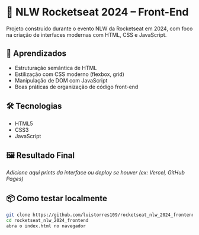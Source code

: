 # 🚀 NLW Rocketseat 2024 – Front-End

Projeto construído durante o evento NLW da Rocketseat em 2024, com foco na criação de interfaces modernas com HTML, CSS e JavaScript.

## 🧠 Aprendizados

- Estruturação semântica de HTML
- Estilização com CSS moderno (flexbox, grid)
- Manipulação de DOM com JavaScript
- Boas práticas de organização de código front-end

## 🛠️ Tecnologias

- HTML5
- CSS3
- JavaScript

## 🖼️ Resultado Final

*Adicione aqui prints da interface ou deploy se houver (ex: Vercel, GitHub Pages)*

## 📦 Como testar localmente

```bash
git clone https://github.com/luistorres109/rocketseat_nlw_2024_frontend
cd rocketseat_nlw_2024_frontend
abra o index.html no navegador

